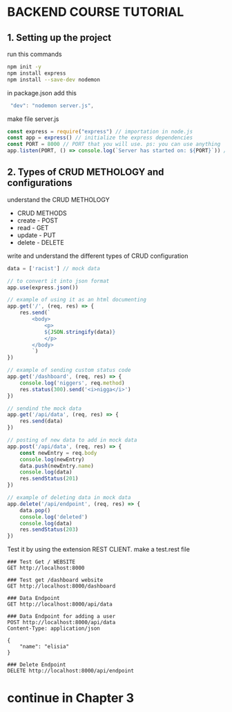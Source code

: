 # BACKEND COURSE TUTORIAL

## 1. Setting up the project

run this commands
```bash
npm init -y
npm install express
npm install --save-dev nodemon
```

in package.json add this
```javascript
 "dev": "nodemon server.js",
```

make file server.js
```js
const express = require("express") // importation in node.js
const app = express() // initialize the express dependencies
const PORT = 8000 // PORT that you will use. ps: you can use anything
app.listen(PORT, () => console.log(`Server has started on: ${PORT}`)) // add a listener for api fetching
```

## 2. Types of CRUD METHOLOGY and configurations

understand the CRUD METHOLOGY
- CRUD METHODS
- create - POST
- read - GET
- update - PUT
- delete - DELETE

write and understand the different types of CRUD configuration
```js
data = ['racist'] // mock data

// to convert it into json format
app.use(express.json()) 

// example of using it as an html documenting
app.get('/', (req, res) => { 
    res.send(`
        <body>
            <p>
            ${JSON.stringify(data)}
            </p>
        </body>
        `)
})

// example of sending custom status code
app.get('/dashboard', (req, res) => {
    console.log('niggers', req.method)
    res.status(300).send('<i>nigga</i>')
})

// sendind the mock data
app.get('/api/data', (req, res) => {
    res.send(data)
})

// posting of new data to add in mock data
app.post('/api/data', (req, res) => {
    const newEntry = req.body
    console.log(newEntry)
    data.push(newEntry.name)
    console.log(data)
    res.sendStatus(201)
})

// example of deleting data in mock data  
app.delete('/api/endpoint', (req, res) => {
    data.pop()
    console.log('deleted')
    console.log(data)
    res.sendStatus(203)
})
```

Test it by using the extension REST CLIENT.
make a test.rest file

```
### Test Get / WEBSITE
GET http://localhost:8000

### Test get /dashboard website
GET http://localhost:8000/dashboard

### Data Endpoint
GET http://localhost:8000/api/data

### Data Endpoint for adding a user
POST http://localhost:8000/api/data
Content-Type: application/json

{
    "name": "elisia"
}

### Delete Endpoint
DELETE http://localhost:8000/api/endpoint
```


# continue in Chapter 3
